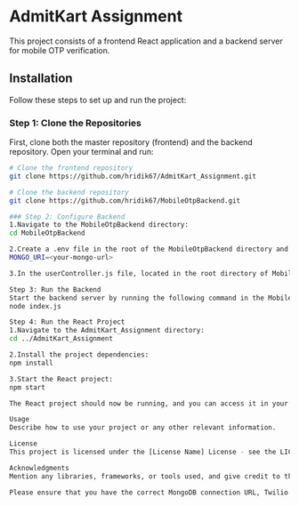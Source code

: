 # AdmitKart Assignment

This project consists of a frontend React application and a backend server for mobile OTP verification.

## Installation

Follow these steps to set up and run the project:

### Step 1: Clone the Repositories

First, clone both the master repository (frontend) and the backend repository. Open your terminal and run:

```bash
# Clone the frontend repository
git clone https://github.com/hridik67/AdmitKart_Assignment.git

# Clone the backend repository
git clone https://github.com/hridik67/MobileOtpBackend.git

### Step 2: Configure Backend
1.Navigate to the MobileOtpBackend directory:
cd MobileOtpBackend

2.Create a .env file in the root of the MobileOtpBackend directory and add your MongoDB connection URL. Replace <your-mongo-url> with your actual MongoDB URL:
MONGO_URI=<your-mongo-url>

3.In the userController.js file, located in the root directory of MobileOtpBackend, add your Twilio account details: accountSid, authToken, and twilioNumber. These details are required for sending SMS messages using Twilio.

Step 3: Run the Backend
Start the backend server by running the following command in the MobileOtpBackend directory:
node index.js

Step 4: Run the React Project
1.Navigate to the AdmitKart_Assignment directory:
cd ../AdmitKart_Assignment

2.Install the project dependencies:
npm install

3.Start the React project:
npm start

The React project should now be running, and you can access it in your web browser at http://localhost:3000/.

Usage
Describe how to use your project or any other relevant information.

License
This project is licensed under the [License Name] License - see the LICENSE.md file for details.

Acknowledgments
Mention any libraries, frameworks, or tools used, and give credit to their creators if necessary.

Please ensure that you have the correct MongoDB connection URL, Twilio account details, and any other necessary configurations for your project. Users who clone these repositories can follow these instructions to set up and run the project successfully.
